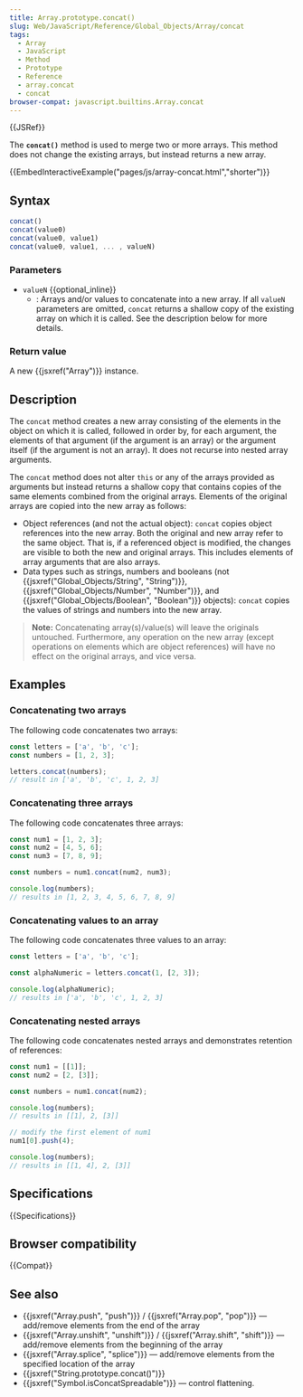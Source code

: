 ```yaml
---
title: Array.prototype.concat()
slug: Web/JavaScript/Reference/Global_Objects/Array/concat
tags:
  - Array
  - JavaScript
  - Method
  - Prototype
  - Reference
  - array.concat
  - concat
browser-compat: javascript.builtins.Array.concat
---
```

{{JSRef}}

The **`concat()`** method is used to merge two or more arrays. This method does
not change the existing arrays, but instead returns a new array.

{{EmbedInteractiveExample("pages/js/array-concat.html","shorter")}}

## Syntax

```js
concat()
concat(value0)
concat(value0, value1)
concat(value0, value1, ... , valueN)
```

### Parameters

- `valueN` {{optional_inline}}
  - : Arrays and/or values to concatenate into a new array. If all `valueN`
    parameters are omitted, `concat` returns a shallow copy of the existing
    array on which it is called. See the description below for more details.

### Return value

A new {{jsxref("Array")}} instance.

## Description

The `concat` method creates a new array consisting of the elements in the object
on which it is called, followed in order by, for each argument, the elements of
that argument (if the argument is an array) or the argument itself (if the
argument is not an array). It does not recurse into nested array arguments.

The `concat` method does not alter `this` or any of the arrays provided as
arguments but instead returns a shallow copy that contains copies of the same
elements combined from the original arrays. Elements of the original arrays are
copied into the new array as follows:

- Object references (and not the actual object): `concat` copies object
  references into the new array. Both the original and new array refer to the
  same object. That is, if a referenced object is modified, the changes are
  visible to both the new and original arrays. This includes elements of array
  arguments that are also arrays.
- Data types such as strings, numbers and booleans (not
  {{jsxref("Global_Objects/String", "String")}},
  {{jsxref("Global_Objects/Number",
    "Number")}}, and
  {{jsxref("Global_Objects/Boolean", "Boolean")}} objects):
  `concat` copies the values of strings and numbers into the new array.

> **Note:** Concatenating array(s)/value(s) will leave the originals untouched.
> Furthermore, any operation on the new array (except operations on elements
> which are object references) will have no effect on the original arrays, and
> vice versa.

## Examples

### Concatenating two arrays

The following code concatenates two arrays:

```js
const letters = ['a', 'b', 'c'];
const numbers = [1, 2, 3];

letters.concat(numbers);
// result in ['a', 'b', 'c', 1, 2, 3]
```

### Concatenating three arrays

The following code concatenates three arrays:

```js
const num1 = [1, 2, 3];
const num2 = [4, 5, 6];
const num3 = [7, 8, 9];

const numbers = num1.concat(num2, num3);

console.log(numbers);
// results in [1, 2, 3, 4, 5, 6, 7, 8, 9]
```

### Concatenating values to an array

The following code concatenates three values to an array:

```js
const letters = ['a', 'b', 'c'];

const alphaNumeric = letters.concat(1, [2, 3]);

console.log(alphaNumeric);
// results in ['a', 'b', 'c', 1, 2, 3]
```

### Concatenating nested arrays

The following code concatenates nested arrays and demonstrates retention of
references:

```js
const num1 = [[1]];
const num2 = [2, [3]];

const numbers = num1.concat(num2);

console.log(numbers);
// results in [[1], 2, [3]]

// modify the first element of num1
num1[0].push(4);

console.log(numbers);
// results in [[1, 4], 2, [3]]
```

## Specifications

{{Specifications}}

## Browser compatibility

{{Compat}}

## See also

- {{jsxref("Array.push", "push")}} /
  {{jsxref("Array.pop", "pop")}} — add/remove elements from the end of
  the array
- {{jsxref("Array.unshift", "unshift")}} /
  {{jsxref("Array.shift", "shift")}} — add/remove elements from the
  beginning of the array
- {{jsxref("Array.splice", "splice")}} — add/remove elements from
  the specified location of the array
- {{jsxref("String.prototype.concat()")}}
- {{jsxref("Symbol.isConcatSpreadable")}} — control flattening.
